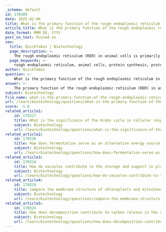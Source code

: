 ```yaml
---
_schema: default
id: 170309
date: 2025-02-06
title: What is the primary function of the rough endoplasmic reticulum in animal cells?
article_title: What is the primary function of the rough endoplasmic reticulum in animal cells?
date_format: MMM DD, YYYY
post_on_text: Posted on
seo:
  title: QuickTakes | Biotechnology
  page_description: >-
    The rough endoplasmic reticulum (RER) in animal cells is primarily responsible for protein synthesis and processing, characterized by ribosomes on its surface, facilitating crucial modifications for protein function.
  page_keywords: >-
    rough endoplasmic reticulum, animal cells, protein synthesis, protein processing, ribosomes, glycosylation, protein folding, cellular machinery
author: QuickTakes
question: >-
    What is the primary function of the rough endoplasmic reticulum in animal cells?
answer: >-
    The primary function of the rough endoplasmic reticulum (RER) in animal cells is to facilitate protein synthesis and processing. The RER is characterized by its surface being studded with ribosomes, which are the sites of protein synthesis. Once proteins are synthesized on these ribosomes, they enter the lumen of the RER, where they undergo folding and modifications, such as glycosylation. This processing is crucial for the proper functioning of proteins, as it helps them achieve their correct three-dimensional structure and prepares them for transport to their final destinations, either within the cell or for secretion outside the cell.\n\nIn summary, the rough endoplasmic reticulum plays a vital role in the production and maturation of proteins, making it an essential component of the cellular machinery in animal cells.
subject: Biotechnology
file_name: what-is-the-primary-function-of-the-rough-endoplasmic-reticulum-in-animal-cells.md
url: /learn/biotechnology/questions/what-is-the-primary-function-of-the-rough-endoplasmic-reticulum-in-animal-cells
score: -1.0
related_article1:
    id: 170317
    title: What is the significance of the Krebs cycle in cellular respiration?
    subject: Biotechnology
    url: /learn/biotechnology/questions/what-is-the-significance-of-the-krebs-cycle-in-cellular-respiration
related_article2:
    id: 170326
    title: How does fermentation serve as an alternative energy source in cells?
    subject: Biotechnology
    url: /learn/biotechnology/questions/how-does-fermentation-serve-as-an-alternative-energy-source-in-cells
related_article3:
    id: 170314
    title: How do vacuoles contribute to the storage and support in plant cells?
    subject: Biotechnology
    url: /learn/biotechnology/questions/how-do-vacuoles-contribute-to-the-storage-and-support-in-plant-cells
related_article4:
    id: 170319
    title: Compare the membrane structure of chloroplasts and mitochondria.
    subject: Biotechnology
    url: /learn/biotechnology/questions/compare-the-membrane-structure-of-chloroplasts-and-mitochondria
related_article5:
    id: 170324
    title: How does decomposition contribute to carbon release in the carbon cycle?
    subject: Biotechnology
    url: /learn/biotechnology/questions/how-does-decomposition-contribute-to-carbon-release-in-the-carbon-cycle
---
```


&nbsp;